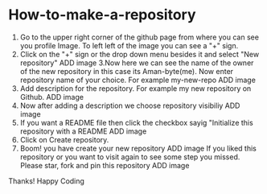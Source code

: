 # How-to-make-a-repository 
1. Go to the upper right corner of the github page from where you can see you profile Image. To left left of the image you can see a "+" sign.
2. Click on the "+" sign or the drop down menu besides it and select "New repository"
ADD image
3.Now here we can see the name of the owner of the new repository in this case its Aman-byte(me). Now enter repository name of your choice. For example my-new-repo
ADD image
4. Add description for the repository. For example my new repository on Github.
ADD image
5. Now after adding a description we choose repository visibiliy
ADD image
6. If you want a README file then click the checkbox sayig "Initialize this repository with a README
ADD image
7. Click on Create repository.
8. Boom! you have create your new repository
ADD image
If you liked this repository or you want to visit again to see some step you missed. Please star, fork and pin this repository
ADD image

Thanks! Happy Coding
